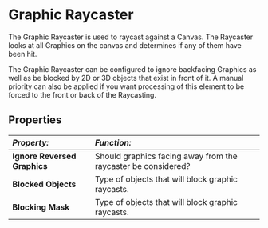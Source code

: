 # Graphic Raycaster

The Graphic Raycaster is used to raycast against a Canvas. The Raycaster looks at all Graphics on the canvas and
determines if any of them have been hit.

The Graphic Raycaster can be configured to ignore backfacing Graphics as well as be blocked by 2D or 3D objects that
exist in front of it. A manual priority can also be applied if you want processing of this element to be forced to the
front or back of the Raycasting.

## Properties

|**_Property:_** |**_Function:_** |
|:---|:---|
|__Ignore Reversed Graphics__ | Should graphics facing away from the raycaster be considered? |
|__Blocked Objects__ | Type of objects that will block graphic raycasts. |
|__Blocking Mask__ | Type of objects that will block graphic raycasts. |

